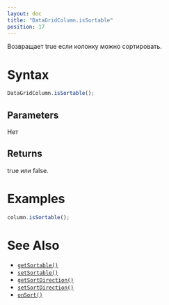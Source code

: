 ```yaml
---
layout: doc
title: "DataGridColumn.isSortable"
position: 17
---
```


Возвращает true если колонку можно сортировать.

# Syntax

```js
DataGridColumn.isSortable();
```

## Parameters

Нет

## Returns

true или false.

# Examples

```js
column.isSortable();
```

# See Also

* [`getSortable()`](../DataGridColumn.getSortable/)
* [`setSortable()`](../DataGridColumn.setSortable/)
* [`getSortDirection()`](../DataGridColumn.getSortDirection/)
* [`setSortDirection()`](../DataGridColumn.setSortDirection/)
* [`onSort()`](../DataGridColumn.onSort/)
